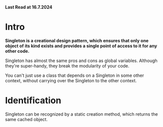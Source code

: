 **Last Read at 16.7.2024**

# Intro

<b>Singleton is a creational design pattern, which ensures that only one object of its kind exists and provides a single point of access to it for any other code.</b>

<p>Singleton has almost the same pros and cons as global variables. Although they're super-handy, they break the modularity of your code.</p>

<p>You can't just use a class that depends on a Singleton in some other context, without carrying over the Singleton to the other context.</p>

# Identification

<p>Singleton can be recognized by a static creation method, which returns the same cached object.</p>

<p></p>

<p></p>